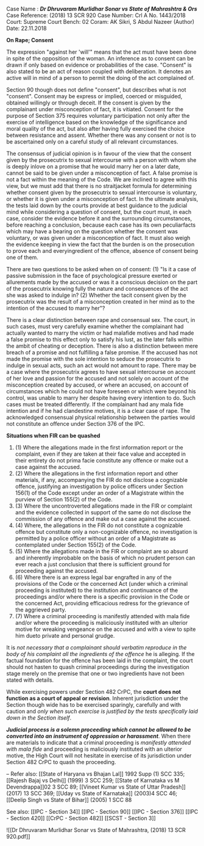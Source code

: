 Case Name : ***Dr Dhruvaram Murlidhar Sonar vs State of Mahrashtra & Ors***
Case Reference: (2018) 13 SCR 920
Case Number: Crl A No. 1443/2018
Court: Supreme Court
Bench: 02
Coram: AK Sikri, S Abdul Nazeer (Author)
Date: 22.11.2018

**On Rape; Consent**

The expression "against her 'will'" means that the act must have been done in spite of the opposition of the woman. An inference as to consent can be drawn if only based on evidence or probabilities of the case. "Consent" is also stated to be an act of reason coupled with deliberation. It denotes an active will in mind of a person to permit the doing of the act complained of.

Section 90 though does not define "consent", but describes what is not "consent". Consent may be express or implied, coerced or misguided, obtained willingly or through deceit. If the consent is given by the complainant under misconception of fact, it is vitiated. Consent for the purpose of Section 375 requires voluntary participation not only after the exercise of intelligence based on the knowledge of the significance and moral quality of the act, but also after having fully exercised the choice between resistance and assent. Whether there was any consent or not is to be ascertained only on a careful study of all relevant circumstances.

The consensus of judicial opinion is in favour of the view that the consent given by the prosecutrix to sexual intercourse with a person with whom she is deeply inlove on a promise that he would marry her on a later date, cannot be said to be given under a misconception of fact. A false promise is not a fact within the meaning of the Code. We are inclined to agree with this view, but we must add that there is no straitjacket formula for determining whether consent given by the prosecutrix to sexual intercourse is voluntary, or whether it is given under a misconception of fact. In the ultimate analysis, the tests laid down by the courts provide at best guidance to the judicial mind while considering a question of consent, but the court must, in each case, consider the evidence before it and the surrounding circumstances, before reaching a conclusion, because each case has its own peculiarfacts which may have a bearing on the question whether the consent was voluntary, or was given under a misconception of fact. It must also weigh the evidence keeping in view the fact that the burden is on the prosecution to prove each and everyingredient of the offence, absence of consent being one of them.

There are two questions to be asked when on of consent:
(1) "Is it a case of passive submission in the face of psychological pressure exerted or allurements made by the accused or was it a conscious decision on the part of the prosecutrix knowing fully the nature and consequences of the act she was asked to indulge in?
(2) Whether the tacit consent given by the prosecutrix was the result of a misconception created in her mind as to the intention of the accused to marry her"?

There is a clear distinction between rape and consensual sex. The court, in such cases, must very carefully examine whether the complainant had actually wanted to marry the victim or had malafide motives and had made a false promise to this effect only to satisfy his lust, as the later falls within the ambit of cheating or deception. There is also a distinction between mere breach of a promise and not fulfilling a false promise. If the accused has not made the promise with the sole intention to seduce the prosecutrix to indulge in sexual acts, such an act would not amount to rape. There may be a case
where the prosecutrix agrees to have sexual intercourse on account of her love and passion for the accused and not solely on account of the misconception created by accused, or where an accused, on account of circumstances which he could not have foreseen or which were beyond his control, was unable to marry her despite having every intention to do. Such cases must be treated differently. If the complainant had
any mala fide intention and if he had clandestine motives, it is a clear case of rape. The acknowledged consensual physical relationship between the parties would not constitute an offence under Section 376 of the IPC.


**Situations when FIR can be quashed**

1. (1) Where the allegations made in the first information report or the complaint, even if they are taken at their face value and accepted in their entirety do not prima facie constitute any offence or make out a case against the accused.
2. (2) Where the allegations in the first information report and other materials, if any, accompanying the FIR do not disclose a cognizable offence, justifying an investigation by police officers under Section 156(1) of the Code except under an order of a Magistrate within the purview of Section 155(2) of the Code.
3. (3) Where the uncontroverted allegations made in the FIR or complaint and the evidence collected in support of the same do not disclose the commission of any offence and make out a case against the accused.
4. (4) Where, the allegations in the FIR do not constitute a cognizable offence but constitute only a non-cognizable offence, no investigation is permitted by a police officer without an order of a Magistrate as contemplated under Section 155(2) of the Code.
5. (5) Where the allegations made in the FIR or complaint are so absurd and inherently improbable on the basis of which no prudent person can ever reach a just conclusion that there is sufficient ground for proceeding against the accused.
6. (6) Where there is an express legal bar engrafted in any of the provisions of the Code or the concerned Act (under which a criminal proceeding is instituted) to the institution and continuance of the proceedings and/or where there is a specific provision in the Code or the concerned Act, providing efficacious redress for the grievance of the aggrieved party.
7. (7) Where a criminal proceeding is manifestly attended with mala fide and/or where the proceeding is maliciously instituted with an ulterior motive for wreaking vengeance on the accused and with a view to spite him dueto private and personal grudge.

It is *not necessary that a complainant should verbatim reproduce in the body of his complaint all the ingredients of the offence* he is alleging. If the factual foundation for the offence has been laid in the complaint, the court should not hasten to quash criminal proceedings during the investigation stage merely on the premise that one or two ingredients have not been stated with details.

While exercising powers under Section 482 CrPC, the **court does not function as a court of appeal or revision**. Inherent jurisdiction under the Section though wide has to be exercised sparingly, carefully and with caution and *only when such exercise is justified by the tests specifically laid down in the Section itself*.

***Judicial process is a solemn proceeding which cannot be allowed to be converted into an instrument of oppression or harassment***. When there are materials to indicate that a criminal proceeding is *manifestly attended with mala fide* and proceeding is maliciously instituted with an ulterior motive, the High Court will not hesitate in exercise of its jurisdiction under Section 482 CrPC to quash the proceeding.

–
Refer also:
[[State of Haryana vs Bhajan Lal]] 1992 Supp (1) SCC 335; [[Rajesh Bajaj vs Delhi]] (1999) 3 SCC 259; [[State of Karnataka vs M Devendrappa]]02 3 SCC 89; [[Vineet Kumar vs State of Uttar Pradesh]] (2017) 13 SCC 369; [[Uday vs State of Karnataka]] (2003)4 SCC 46; [[Deelip Singh vs State of Bihar]] (2005) 1 SCC 88

See also:
[[IPC - Section 34]]
[[IPC - Section 90]]
[[IPC - Section 376]]
[[IPC - Section 420]]
[[CrPC - Section 482]]
[[SCST - Section 3]]

![[Dr Dhruvaram Murlidhar Sonar vs State of Mahrashtra, (2018) 13 SCR 920.pdf]]